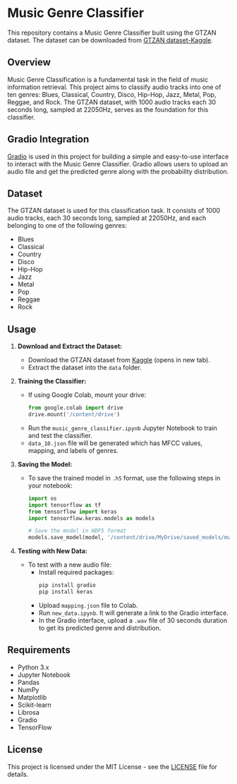 # Music Genre Classifier

This repository contains a Music Genre Classifier built using the GTZAN dataset. The dataset can be downloaded from <a href="https://www.kaggle.com/datasets/andradaolteanu/gtzan-dataset-music-genre-classification?resource=download" target="_blank">GTZAN dataset-Kaggle</a>.

## Overview
Music Genre Classification is a fundamental task in the field of music information retrieval. This project aims to classify audio tracks into one of ten genres: Blues, Classical, Country, Disco, Hip-Hop, Jazz, Metal, Pop, Reggae, and Rock. The GTZAN dataset, with 1000 audio tracks each 30 seconds long, sampled at 22050Hz, serves as the foundation for this classifier.

## Gradio Integration
[Gradio](https://www.gradio.app/) is used in this project for building a simple and easy-to-use interface to interact with the Music Genre Classifier. Gradio allows users to upload an audio file and get the predicted genre along with the probability distribution.

## Dataset
The GTZAN dataset is used for this classification task. It consists of 1000 audio tracks, each 30 seconds long, sampled at 22050Hz, and each belonging to one of the following genres:

- Blues
- Classical
- Country
- Disco
- Hip-Hop
- Jazz
- Metal
- Pop
- Reggae
- Rock

## Usage
1. **Download and Extract the Dataset:**
   - Download the GTZAN dataset from [Kaggle](https://www.kaggle.com/datasets/andradaolteanu/gtzan-dataset-music-genre-classification?resource=download) (opens in new tab).
   - Extract the dataset into the `data` folder.

2. **Training the Classifier:**
   - If using Google Colab, mount your drive:
     ```python
     from google.colab import drive
     drive.mount('/content/drive')
     ```
   - Run the `music_genre_classifier.ipynb` Jupyter Notebook to train and test the classifier.
   - `data_10.json` file will be generated which has MFCC values, mapping, and labels of genres.

3. **Saving the Model:**
   - To save the trained model in `.h5` format, use the following steps in your notebook:
     ```python
     import os
     import tensorflow as tf
     from tensorflow import keras
     import tensorflow.keras.models as models

     # Save the model in HDF5 format
     models.save_model(model, '/content/drive/MyDrive/saved_models/music_cnn.h5')
     ```

4. **Testing with New Data:**
   - To test with a new audio file:
     - Install required packages:
       ```bash
       pip install gradio
       pip install keras
       ```
     - Upload `mapping.json` file to Colab.
     - Run `new_data.ipynb`. It will generate a link to the Gradio interface.
     - In the Gradio interface, upload a `.wav` file of 30 seconds duration to get its predicted genre and distribution.

## Requirements
- Python 3.x
- Jupyter Notebook
- Pandas
- NumPy
- Matplotlib
- Scikit-learn
- Librosa
- Gradio
- TensorFlow

## License
This project is licensed under the MIT License - see the [LICENSE](LICENSE) file for details.
